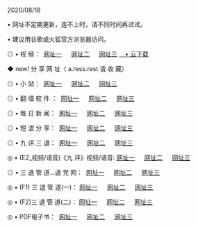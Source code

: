 <p>2020/08/18
<p>• 网址不定期更新，连不上时，请不同时间再试试。
<p>• 建议用谷歌或火狐官方浏览器访问。
<p>◎ • 视 频： 
<a href="http://pcl.hdfmradio.com/" target="_blank">网址一</a> 　 
<a href="http://pal.hdfmradio.com/" target="_blank">网址二</a> 　 
<a href="http://pbl.hdfmradio.com/b.html" target="_blank">网址三</a>
<a href="https://disk.yandex.ru/d/wIUK0uxc3Gk4Ng" target="_blank">　• 云下载 </a></p>
<p>◆ new! 分 享 网 址（ a.ress.rest	请 收 藏）</p>

<p>◎ • 小 站：  
<a href="http://pcl.hdfmradio.com/f.html" target="_blank">网址一</a> 　 
<a href="http://pal.hdfmradio.com/h.html" target="_blank">网址二</a> 　 
<a href="http://pbl.hdfmradio.com/k/" target="_blank">网址三</a></p>
<p>◎ • 翻 墙 软 件 ：  
<a href="http://pcl.hdfmradio.com/ff/" target="_blank">网址一</a> 　 
<a href="http://pal.hdfmradio.com/s/read/a1_nd.html" target="_blank">网址二</a> 　 
<a href="http://pbl.hdfmradio.com/ff/index.html" target="_blank">网址三</a></p>
<p>◎ • 每 日 新 闻：  
<a href="http://pcl.hdfmradio.com/day/" target="_blank">网址一</a> 　 
<a href="http://pal.hdfmradio.com/day/" target="_blank">网址二</a> 　 
<a href="http://pbl.hdfmradio.com/day/index.html" target="_blank">网址三</a></p>
<p>◎ • 短 波 分 享：  
<a href="http://pcl.hdfmradio.com/h/" target="_blank">网址一</a> 　 
<a href="http://pbl.hdfmradio.com/h/" target="_blank">网址二</a> 　 
<a href="http://pal.hdfmradio.com/h/index.html" target="_blank">网址三</a></p>
<p>◎ • 九 评.三 退：  
<a href="http://pcl.hdfmradio.com/t/" target="_blank">网址一</a> 　 
<a href="http://pal.hdfmradio.com/v2/index.html" target="_blank">网址二</a> 　 
<a href="http://pbl.hdfmradio.com/tt/index.html" target="_blank">网址三</a> 　</p>
<p>◎ • (E2_视频/语音)《九 评》视频/语音: 
<a href="http://pal.hdfmradio.com/7738.html" target="_blank">网址一</a> 　 
<a href="http://pcl.hdfmradio.com/7614.html" target="_blank">网址二</a> 　 
<a href="http://pbl.hdfmradio.com/7633.html" target="_blank">网址三</a></p>
<p>◎ • 三 退 管 道...退 党 网：  
<a href="http://pcl.hdfmradio.com/go/td1.html" target="_blank">网址一</a> 　 
<a href="http://pal.hdfmradio.com/go/td2.html" target="_blank">网址二</a> 　 
<a href="http://pbl.hdfmradio.com/go/td3.html" target="_blank">网址三</a></p>
<p>◎ • (F1) 三 退 管 道(一)： 
<a href="http://pcl.hdfmradio.com/dd/" target="_blank">网址一</a> 　 
<a href="http://pal.hdfmradio.com/s/read/a1_tdx.html" target="_blank">网址二</a> 　 
<a href="http://pbl.hdfmradio.com/dd/" target="_blank">网址三</a></p>
<p>◎ • (F2)三 退 管 道(二)： 
<a href="http://pal.hdfmradio.com/d/" target="_blank">网址一</a> 　 
<a href="http://pcl.hdfmradio.com/d/index.html" target="_blank">网址二</a> 　 
<a href="http://pbl.hdfmradio.com/d/" target="_blank">网址三</a></p>
<p>◎ • PDF电子书：  
<a href="http://pcl.hdfmradio.com/p/" target="_blank">网址一</a> 　 
<a href="http://pal.hdfmradio.com/p/index.html" target="_blank">网址二</a> 　 
<a href="http://pbl.hdfmradio.com/p/" target="_blank">网址三</a></p>
